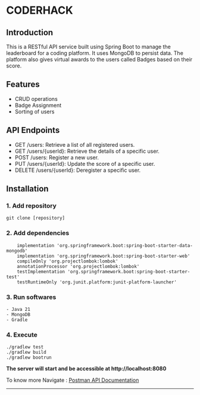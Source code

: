 # CODERHACK



## Introduction

This is a RESTful API service built using Spring Boot to manage the leaderboard for a coding platform. It uses MongoDB to persist data. The platform also gives virtual awards to the users called Badges based on their score.



## Features

- CRUD operations
- Badge Assignment
- Sorting of users


## API Endpoints
- GET /users: Retrieve a list of all registered users.
- GET /users/{userId}: Retrieve the details of a specific user.
- POST /users: Register a new user.
- PUT /users/{userId}: Update the score of a specific user.
- DELETE /users/{userId}: Deregister a specific user.

## Installation



### 1. Add repository
```
git clone [repository]
```


### 2. Add dependencies
```
	implementation 'org.springframework.boot:spring-boot-starter-data-mongodb'
	implementation 'org.springframework.boot:spring-boot-starter-web'
	compileOnly 'org.projectlombok:lombok'
	annotationProcessor 'org.projectlombok:lombok'
	testImplementation 'org.springframework.boot:spring-boot-starter-test'
	testRuntimeOnly 'org.junit.platform:junit-platform-launcher'
```



### 3. Run softwares
```
- Java 21
- MongoDB
- Gradle
``` 


### 4. Execute
```
./gradlew test
./gradlew build
./gradlew bootrun
```


**The server will start and be accessible at http://localhost:8080**

To know more Navigate : [Postman API Documentation](https://www.postman.com/technical-cosmonaut-13105159/workspace/my-workspace/collection/36174974-09f43d36-3e2f-4a60-b506-de85d6b821a5)

___